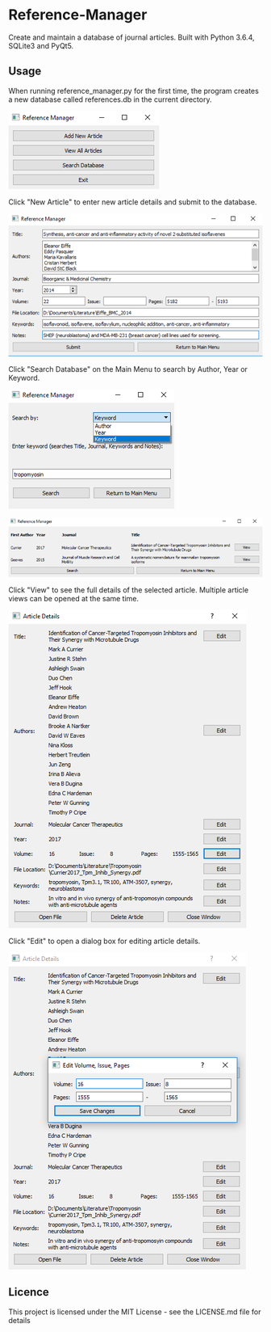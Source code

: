 # Reference-Manager
Create and maintain a database of journal articles. Built with Python 3.6.4, SQLite3 and PyQt5.

## Usage

When running reference_manager.py for the first time, the program creates a new database called references.db in the current directory.

![Main Menu](screenshots/Main_menu.png?raw=true "Main Menu")

Click "New Article" to enter new article details and submit to the database.

![New Article](screenshots/New_article_entry.png?raw=true "New Article Entry")

Click "Search Database" on the Main Menu to search by Author, Year or Keyword.

![Search Database](screenshots/Search.png?raw=true "Search Database")

![Search Results](screenshots/Search_results.png?raw=true "Search Results")

Click "View" to see the full details of the selected article. Multiple article views can be opened at the same time.

![Article Details](screenshots/Article_details.png?raw=true "Article Details")

Click "Edit" to open a dialog box for editing article details.

![Edit Article](screenshots/Edit_article.png?raw=true "Edit Article")

## Licence

This project is licensed under the MIT License - see the LICENSE.md file for details


